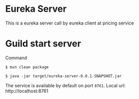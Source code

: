 # Eureka Server

This is a eureka server call by eureka client at pricing service

# Guild start server

Command

```
$ mvn clean package
```

```
$ java -jar target/eureka-server-0.0.1-SNAPSHOT.jar
```

The service is available by default on port `8761`. Local url: http://localhost:8761